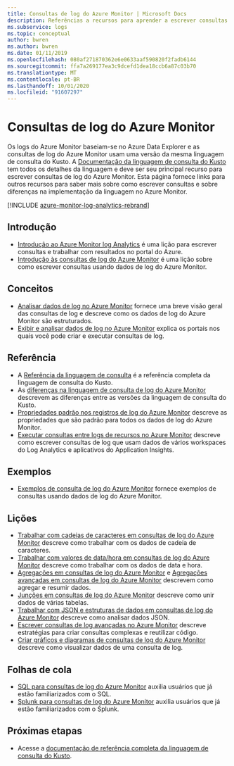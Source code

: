 ```yaml
---
title: Consultas de log do Azure Monitor | Microsoft Docs
description: Referências a recursos para aprender a escrever consultas de log no Azure Monitor.
ms.subservice: logs
ms.topic: conceptual
author: bwren
ms.author: bwren
ms.date: 01/11/2019
ms.openlocfilehash: 080af271870362e6e0633aaf590820f2fadb6144
ms.sourcegitcommit: ffa7a269177ea3c9dcefd1dea18ccb6a87c03b70
ms.translationtype: MT
ms.contentlocale: pt-BR
ms.lasthandoff: 10/01/2020
ms.locfileid: "91607297"
---
```

# <a name="azure-monitor-log-queries"></a>Consultas de log do Azure Monitor

Os logs do Azure Monitor baseiam-se no Azure Data Explorer e as consultas de log do Azure Monitor usam uma versão da mesma linguagem de consulta do Kusto. A [Documentação da linguagem de consulta do Kusto](/azure/kusto/query) tem todos os detalhes da linguagem e deve ser seu principal recurso para escrever consultas de log do Azure Monitor. Esta página fornece links para outros recursos para saber mais sobre como escrever consultas e sobre diferenças na implementação da linguagem no Azure Monitor.

[!INCLUDE [azure-monitor-log-analytics-rebrand](../../../includes/azure-monitor-log-analytics-rebrand.md)]

## <a name="getting-started"></a>Introdução

- [Introdução ao Azure Monitor log Analytics](get-started-portal.md) é uma lição para escrever consultas e trabalhar com resultados no portal do Azure.
- [Introdução às consultas de log do Azure Monitor](get-started-queries.md) é uma lição sobre como escrever consultas usando dados de log do Azure Monitor.

## <a name="concepts"></a>Conceitos

- [Analisar dados de log no Azure Monitor](./log-query-overview.md) fornece uma breve visão geral das consultas de log e descreve como os dados de log do Azure Monitor são estruturados.
- [Exibir e analisar dados de log no Azure Monitor](./log-query-overview.md) explica os portais nos quais você pode criar e executar consultas de log.

## <a name="reference"></a>Referência

- A [Referência da linguagem de consulta](/azure/kusto/query) é a referência completa da linguagem de consulta do Kusto.
- As [diferenças na linguagem de consulta de log do Azure Monitor](data-explorer-difference.md) descrevem as diferenças entre as versões da linguagem de consulta do Kusto.
- [Propriedades padrão nos registros de log do Azure Monitor](../platform/log-standard-properties.md) descreve as propriedades que são padrão para todos os dados de log do Azure Monitor.
- [Executar consultas entre logs de recursos no Azure Monitor](./cross-workspace-query.md) descreve como escrever consultas de log que usam dados de vários workspaces do Log Analytics e aplicativos do Application Insights.

## <a name="examples"></a>Exemplos

- [Exemplos de consulta de log do Azure Monitor](examples.md) fornece exemplos de consultas usando dados de log do Azure Monitor.

## <a name="lessons"></a>Lições

- [Trabalhar com cadeias de caracteres em consultas de log do Azure Monitor](string-operations.md) descreve como trabalhar com os dados de cadeia de caracteres.
- [Trabalhar com valores de data/hora em consultas de log do Azure Monitor](datetime-operations.md) descreve como trabalhar com os dados de data e hora.
- [Agregações em consultas de log do Azure Monitor](aggregations.md) e [Agregações avançadas em consultas de log do Azure Monitor](advanced-aggregations.md) descrevem como agregar e resumir dados.
- [Junções em consultas de log do Azure Monitor](joins.md) descreve como unir dados de várias tabelas.
- [Trabalhar com JSON e estruturas de dados em consultas de log do Azure Monitor](json-data-structures.md) descreve como analisar dados JSON.
- [Escrever consultas de log avançadas no Azure Monitor](advanced-query-writing.md) descreve estratégias para criar consultas complexas e reutilizar código.
- [Criar gráficos e diagramas de consultas de log do Azure Monitor](charts.md) descreve como visualizar dados de uma consulta de log.

## <a name="cheatsheets"></a>Folhas de cola

- [SQL para consultas de log do Azure Monitor](sql-cheatsheet.md) auxilia usuários que já estão familiarizados com o SQL.
- [Splunk para consultas de log do Azure Monitor](splunk-cheatsheet.md) auxilia usuários que já estão familiarizados com o Splunk.

## <a name="next-steps"></a>Próximas etapas

- Acesse a [documentação de referência completa da linguagem de consulta do Kusto](/azure/kusto/query/).


